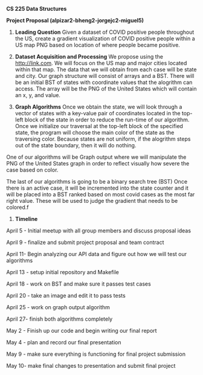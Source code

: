 **CS 225 Data Structures**

**Project Proposal (alpizar2-bheng2-jorgejc2-miguel5)**

1. **Leading Question** Given a dataset of COVID positive people throughout the US, create a gradient visualization of COVID positive people within a US map PNG based on location of where people became positive.

1. **Dataset Acquisition and Processing** We propose using the http://link.com. We will focus on the US map and major cities located within that map. The data that we will obtain from each case will be state and city. Our graph structure will consist of arrays and a BST. There will be an initial BST of states with coordinate values that the alogrithm can access. The array will be the PNG of the United States which will contain an x, y, and value. 

1. **Graph Algorithms** Once we obtain the state, we will look through a vector of states with a key-value pair of coordinates located in the top-left block of the state in order to reduce the run-time of our algorithm. Once we initialize our traversal at the top-left block of the specified state, the program will choose the main color of the state as the traversing color. Because states are not uniform, if the alogrithm steps out of the state boundary, then it will do nothing. 

One of our algorithms will be Graph output where we will manipulate the PNG of the United States graph in order to reflect visually how severe the case based on color.

The last of our algorithms is going to be a binary search tree (BST) Once there is an active case, it will be incremented into the state counter and it will be placed into a BST ranked based on most covid cases as the most far right value. These will be used to judge the gradient that needs to be colored.f

1. **Timeline**

  April 5 - Initial meetup with all group members and discuss proposal ideas 

  April 9 - finalize and submit project proposal and team contract 

  April 11- Begin analyzing our API data and figure out how we will test our algorithms

  April 13 - setup initial repository and Makefile

  April 18 - work on BST and make sure it passes test cases

  April 20 - take an image and edit it to pass tests

  April 25 - work on graph output algorithm

  April 27- finish both algorithms completely

  May 2 - Finish up our code and begin writing our final report 

  May 4 - plan and record our final presentation 

  May 9 - make sure everything is functioning for final project submission 

  May 10- make final changes to presentation and submit final project 
